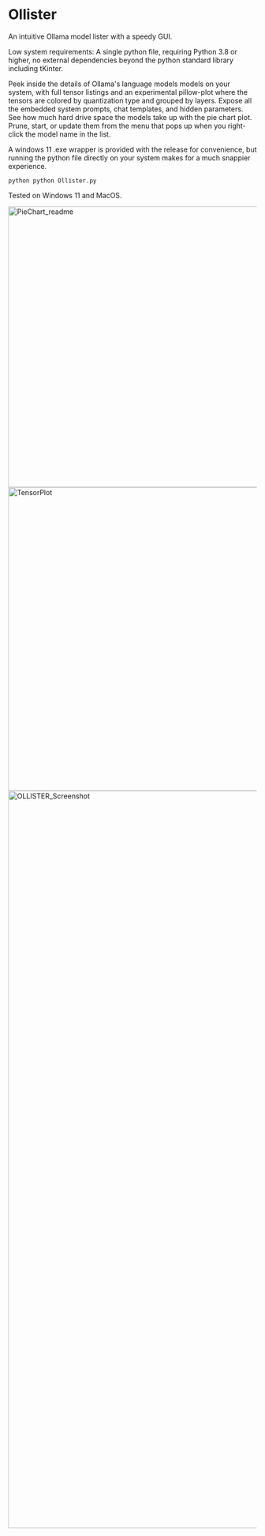 # Ollister
An intuitive Ollama model lister with a speedy GUI. 

Low system requirements: A single python file, requiring Python 3.8 or higher, no external dependencies beyond the python standard library including tKinter.

Peek inside the details of Ollama's language models models on your system, with full tensor listings and an experimental pillow-plot where the tensors are colored by quantization type and grouped by layers.
Expose all the embedded system prompts, chat templates, and hidden parameters.
See how much hard drive space the models take up with the pie chart plot.
Prune, start, or update them from the menu that pops up when you right-click the model name in the list.

A windows 11 .exe wrapper is provided with the release for convenience, but running the python file directly on your system makes for a much snappier experience. 

```python python Ollister.py ```

Tested on Windows 11 and MacOS.

<img width="569" alt="PieChart_readme" src="https://github.com/user-attachments/assets/62749287-75de-4097-b4c9-17820e32349d" />


<img width="615" alt="TensorPlot" src="https://github.com/user-attachments/assets/1332b29a-c3cf-4d6e-9215-1dab7962ab10" />


<img width="1494" alt="OLLISTER_Screenshot" src="https://github.com/user-attachments/assets/f897d809-8b71-44e3-8282-67e504021561" />
